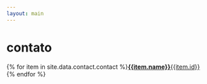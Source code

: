 ```yaml
---
layout: main
---
```


# contato

{% for item in site.data.contact.contact %}<a href="{{item.url}}" class="inverted light"><strong>{{item.name}}</strong><span class="">{{item.id}}</span></a><br>{% endfor %}

